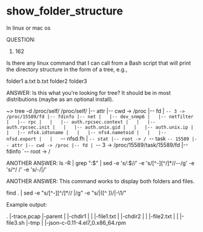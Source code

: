 # show_folder_structure
In linux or mac os

QUESTION:
1. 162

Is there any linux command that I can call from a Bash script that will print the directory structure in the form of a tree, e.g.,

folder1
   a.txt
   b.txt
folder2
   folder3


ANSWER:
Is this what you're looking for tree? It should be in most distributions (maybe as an optional install).

~> tree -d /proc/self/
/proc/self/
|-- attr
|-- cwd -> /proc
|-- fd
|   `-- 3 -> /proc/15589/fd
|-- fdinfo
|-- net
|   |-- dev_snmp6
|   |-- netfilter
|   |-- rpc
|   |   |-- auth.rpcsec.context
|   |   |-- auth.rpcsec.init
|   |   |-- auth.unix.gid
|   |   |-- auth.unix.ip
|   |   |-- nfs4.idtoname
|   |   |-- nfs4.nametoid
|   |   |-- nfsd.export
|   |   `-- nfsd.fh
|   `-- stat
|-- root -> /
`-- task
    `-- 15589
        |-- attr
        |-- cwd -> /proc
        |-- fd
        | `-- 3 -> /proc/15589/task/15589/fd
        |-- fdinfo
        `-- root -> /
        
        
ANOTHER ANSWER:
ls -R | grep ":$" | sed -e 's/:$//' -e 's/[^-][^\/]*\//--/g' -e 's/^/   /' -e 's/-/|/'

ANOTHER ANSWER:
This command works to display both folders and files.

find . | sed -e "s/[^-][^\/]*\// |/g" -e "s/|\([^ ]\)/|-\1/"

Example output:

.
 |-trace.pcap
 |-parent
 | |-chdir1
 | | |-file1.txt
 | |-chdir2
 | | |-file2.txt
 | | |-file3.sh
 |-tmp
 | |-json-c-0.11-4.el7_0.x86_64.rpm
